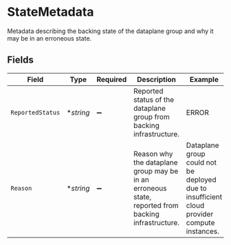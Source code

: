 # StateMetadata

Metadata describing the backing state of the dataplane group and why it may be in an erroneous state.



## Fields

| Field                                                                                               | Type                                                                                                | Required                                                                                            | Description                                                                                         | Example                                                                                             |
| --------------------------------------------------------------------------------------------------- | --------------------------------------------------------------------------------------------------- | --------------------------------------------------------------------------------------------------- | --------------------------------------------------------------------------------------------------- | --------------------------------------------------------------------------------------------------- |
| `ReportedStatus`                                                                                    | **string*                                                                                           | :heavy_minus_sign:                                                                                  | Reported status of the dataplane group from backing infrastructure.                                 | ERROR                                                                                               |
| `Reason`                                                                                            | **string*                                                                                           | :heavy_minus_sign:                                                                                  | Reason why the dataplane group may be in an erroneous state, reported from backing infrastructure.<br/> | Dataplane group could not be deployed due to insufficient cloud provider compute instances.<br/>    |